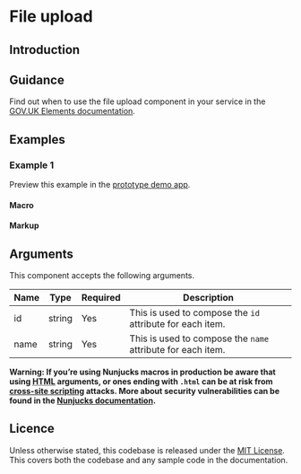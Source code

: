 # File upload

## Introduction



## Guidance

Find out when to use the file upload component in your service in the [GOV.UK Elements documentation](http://govuk-elements.herokuapp.com/).

## Examples

### Example 1

Preview this example in the [prototype demo app]().

#### Macro

#### Markup

## Arguments

This component accepts the following arguments.

|Name|Type|Required|Description|
|---|---|---|---|
|id|string|Yes|This is used to compose the `id` attribute for each item.|
|name|string|Yes|This is used to compose the `name` attribute for each item.|

**Warning: If you’re using Nunjucks macros in production be aware that using <abbr title="HyperText Markup Language">HTML</abbr> arguments, or ones ending with `.html` can be at risk from [cross-site scripting](https://en.wikipedia.org/wiki/Cross-site_scripting) attacks. More about security vulnerabilities can be found in the [Nunjucks documentation](https://mozilla.github.io/nunjucks/api.html#user-defined-templates-warning).**

## Licence

Unless otherwise stated, this codebase is released under the [MIT License](https://github.com/whatterz/govuk-prototype-kit-macros/blob/master/LICENSE). This covers both the codebase and any sample code in the documentation.